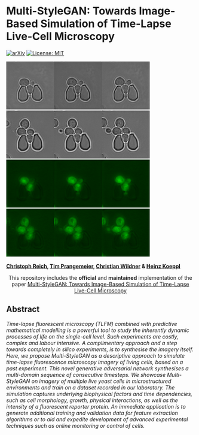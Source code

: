 # Multi-StyleGAN: Towards Image-Based Simulation of Time-Lapse Live-Cell Microscopy
[![arXiv](https://img.shields.io/badge/stat.ML-arXiv%3A2106.08285-B31B1B.svg)](https://arxiv.org/abs/2106.08285)
[![License: MIT](https://img.shields.io/badge/License-MIT-yellow.svg)](https://github.com/ChristophReich1996/Multi-StyleGAN/blob/master/LICENSE)

<img src="/github/prediction_ema_100_bf_0.png"  alt="1" width = 384px height = 128px >   <img src="/github/prediction_ema_100_bf_12.png"  alt="1" width = 384px height = 128px ><br/>
<img src="/github/prediction_ema_100_gfp_0.png"  alt="1" width = 384px height = 128px >  <img src="/github/prediction_ema_100_gfp_12.png"  alt="1" width = 384px height = 128px >

**[Christoph Reich](https://github.com/ChristophReich1996), [Tim Prangemeier](https://www.bcs.tu-darmstadt.de/bcs_team/prangemeiertim.en.jsp), [Christian Wildner](https://www.bcs.tu-darmstadt.de/bcs_team/wildnerchristian.en.jsp) & [Heinz Koeppl](https://www.bcs.tu-darmstadt.de/bcs_team/koepplheinz.en.jsp)**

<p align="center">
  This repository includes the <b>official</b> and <b>maintained</b> implementation of the paper <a href="https://arxiv.org/abs/2106.08285"> Multi-StyleGAN: Towards Image-Based Simulation of Time-Lapse Live-Cell Microscopy</a>
</p>

## Abstract
*Time-lapse fluorescent microscopy (TLFM) combined with
predictive mathematical modelling is a powerful tool to study the inherently dynamic processes of life on the single-cell level. Such experiments
are costly, complex and labour intensive. A complimentary approach
and a step towards completely in silico experiments, is to synthesise
the imagery itself. Here, we propose Multi-StyleGAN as a descriptive
approach to simulate time-lapse fluorescence microscopy imagery of living cells, based on a past experiment. This novel generative adversarial
network synthesises a multi-domain sequence of consecutive timesteps.
We showcase Multi-StyleGAN on imagery of multiple live yeast cells in
microstructured environments and train on a dataset recorded in our laboratory. The simulation captures underlying biophysical factors and time
dependencies, such as cell morphology, growth, physical interactions, as
well as the intensity of a fluorescent reporter protein. An immediate application is to generate additional training and validation data for feature
extraction algorithms or to aid and expedite development of advanced
experimental techniques such as online monitoring or control of cells.*
